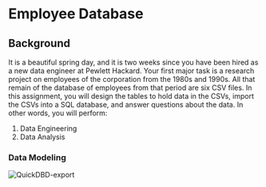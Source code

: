# Employee Database

## Background
It is a beautiful spring day, and it is two weeks since you have been hired as a new data engineer at Pewlett Hackard. Your first major task is a research project on employees of the corporation from the 1980s and 1990s. All that remain of the database of employees from that period are six CSV files.
In this assignment, you will design the tables to hold data in the CSVs, import the CSVs into a SQL database, and answer questions about the data. In other words, you will perform:


1. Data Engineering
2. Data Analysis



### Data Modeling
![QuickDBD-export](https://user-images.githubusercontent.com/95598645/157575858-e555adce-04c4-47ad-8499-97b0067723bf.png)
